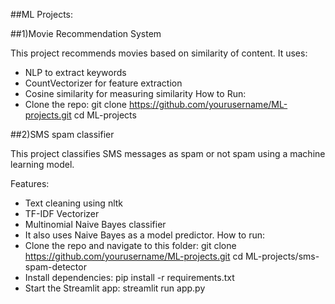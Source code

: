 ##ML Projects:

##1)Movie Recommendation System

This project recommends movies based on similarity of content. It uses:
- NLP to extract keywords
- CountVectorizer for feature extraction
- Cosine similarity for measuring similarity
  How to Run:
-  Clone the repo:
   git clone https://github.com/yourusername/ML-projects.git
   cd ML-projects

##2)SMS spam classifier

This project classifies SMS messages as spam or not spam using a machine learning model.

Features:
-  Text cleaning using nltk
-  TF-IDF Vectorizer
-  Multinomial Naive Bayes classifier
-  It also uses Naive Bayes as a model predictor.
How to run:
- Clone the repo and navigate to this folder:
git clone https://github.com/yourusername/ML-projects.git
cd ML-projects/sms-spam-detector
- Install dependencies:
pip install -r requirements.txt
- Start the Streamlit app:
streamlit run app.py
